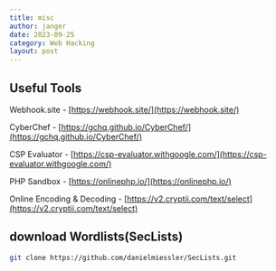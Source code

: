 ```yaml
---
title: misc
author: janger
date: 2023-09-25
category: Web Hacking
layout: post
---
```


## Useful Tools

Webhook.site - [https://webhook.site/](https://webhook.site/)

CyberChef - [https://gchq.github.io/CyberChef/](https://gchq.github.io/CyberChef/)

CSP Evaluator - [https://csp-evaluator.withgoogle.com/](https://csp-evaluator.withgoogle.com/)

PHP Sandbox - [https://onlinephp.io/](https://onlinephp.io/)

Online Encoding & Decoding - [https://v2.cryptii.com/text/select](https://v2.cryptii.com/text/select)



## download Wordlists(SecLists)

~~~ bash
git clone https://github.com/danielmiessler/SecLists.git
~~~
